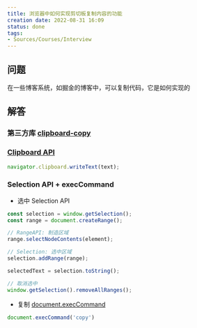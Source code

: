 ```yaml
---
title: 浏览器中如何实现剪切板复制内容的功能
creation date: 2022-08-31 16:09 
status: done
tags: 
- Sources/Courses/Interview
---
```


## 问题

在一些博客系统，如掘金的博客中，可以复制代码，它是如何实现的

## 解答

### 第三方库 [clipboard-copy](https://github.com/feross/clipboard-copy/blob/master/index.js) 
### [Clipboard API](https://developer.mozilla.org/zh-CN/docs/Web/API/Clipboard_API) 

```js
navigator.clipboard.writeText(text);
```

### Selection API + execCommand

- 选中 Selection API

```js
const selection = window.getSelection();
const range = document.createRange();

// RangeAPI: 制造区域
range.selectNodeContents(element);

// Selection: 选中区域
selection.addRange(range);

selectedText = selection.toString();

// 取消选中
window.getSelection().removeAllRanges();
```

- 复制 [document.execCommand](https://developer.mozilla.org/zh-CN/docs/Web/API/Document/execCommand)

```js
document.execCommand('copy')
```